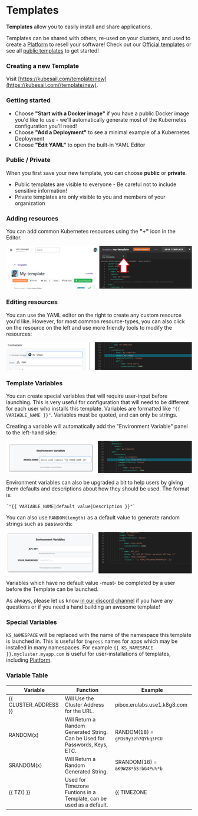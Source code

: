 # Templates

**Templates** allow you to easily install and share applications.

Templates can be shared with others, re-used on your clusters, and used to create a [Platform](/platform) to resell your software! Check out our [Official templates](https://kubesail.com/templates?official=1) or see all [public templates](https://kubesail.com/templates) to get started!

### Creating a new Template

Visit [https://kubesail.com/template/new](https://kubesail.com//template/new).

### Getting started

- Choose **"Start with a Docker image"** if you have a public Docker image you'd like to use - we'll automatically generate most of the Kubernetes configuration you'll need!
- Choose **"Add a Deployment"** to see a minimal example of a Kubernetes Deployment
- Choose **"Edit YAML"** to open the built-in YAML Editor

### Public / Private
When you first save your new template, you can choose **public** or **private**.

- Public templates are visible to everyone - Be careful not to include sensitive information!
- Private templates are only visible to you and members of your organization

### Adding resources

You can add common Kubernetes resources using the **"+"** icon in the Editor.

![[Add resource](img/templates-add-resource.png)](img/templates-add-resource.png)

### Editing resources

You can use the YAML editor on the right to create any custom resource you'd like. However, for most common resource-types, you can also click on the resource on the left and use more friendly tools to modify the resources:

![[Left-hand editor](img/templates-lefthand.png)](img/templates-lefthand.png)

### Template Variables

You can create special variables that will require user-input before launching. This is very useful for configuration that will need to be different for each user who installs this template. Variables are formatted like `"{{ VARIABLE_NAME }}"`. Variables must be quoted, and can only be strings.

Creating a variable will automatically add the "Environment Variable" panel to the left-hand side:

![[Env vars](img/templates-envvars.png)](img/templates-envvars.png)

Environment variables can also be upgraded a bit to help users by giving them defaults and descriptions about how they should be used. The format is:

    `"{{ VARIABLE_NAME|default value|Description }}"`

You can also use `RANDOM(length)` as a default value to generate random strings such as passwords:

![[Variable functions](img/templates-varfunctions.png)](img/templates-varfunctions.png)

Variables which have no default value -must- be completed by a user before the Template can be launched.

As always, please let us know [in our discord channel](https://discord.gg/N3zNdp7jHc) if you have any questions or if you need a hand building an awesome template!

### Special Variables

`KS_NAMESPACE` will be replaced with the name of the namespace this template is launched in. This is useful for `Ingress` names for apps which may be installed in many namespaces. For example `{{ KS_NAMESPACE }}.mycluster.myapp.com` is useful for user-installations of templates, including [Platform](/platform).

### Variable Table
|Variable| Function | Example
|--|--|--|
| {{ CLUSTER_ADDRESS }} | Will Use the Cluster Address for the URL. | pibox.erulabs.use1.k8g8.com |
| RANDOM(x) | Will Return a Random Generated String. Can be Used for Passwords, Keys, ETC. |RANDOM(18) = `gPDs9y3zh7QYkq3FCU` |
| SRANDOM(x) |  Will Return a Random Generated String. | SRANDOM(18) = `&K9W28*5S!bG4Pu%*b`|
| {{ TZ() }} | Used for Timezone Funtions in a Template, can be used as a default. | {{ TIMEZONE|TZ() }} = America/New_York |

